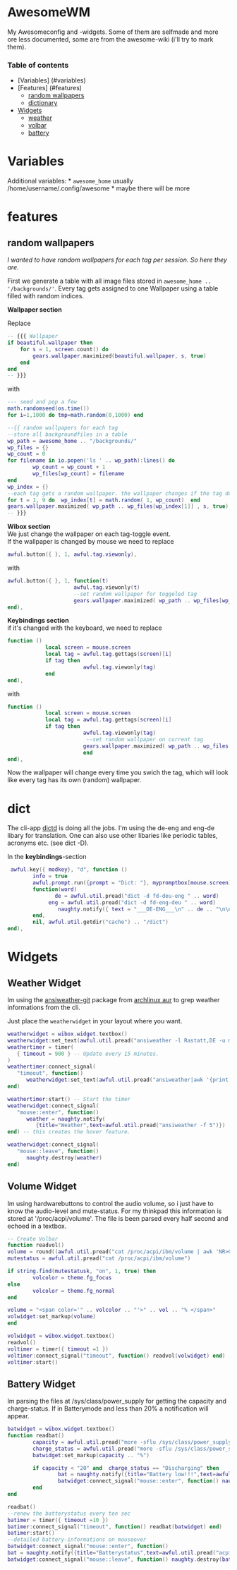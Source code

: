 # AwesomeWM
My Awesomeconfig and -widgets. Some of them are selfmade and more ore less documented, some are from the awesome-wiki (i'll try to mark them).  


###  Table of contents
* [Variables] (#variables)
* [Features] (#features)
	* [random wallpapers](#random-wallpapers)
	* [dictionary](#dict)
* [Widgets](#widgets)
	* [weather](#weather-widget)
	* [volbar](#volume-widget)
	* [battery](#battery-widget)

# Variables
Additional variables:
	* ``awesome_home`` usually /home/username/.config/awesome
	* maybe there will be more

# features
## random wallpapers
*I wanted to have random wallpapers for each tag per session. So here they are.*  
 
First we generate a table with all image files stored in ``awesome_home .. '/backgrounds/'``. Every tag gets assigned to one Wallpaper using a table filled with random indices.
  
**Wallpaper section**
 
Replace
```lua
-- {{{ Wallpaper
if beautiful.wallpaper then
    for s = 1, screen.count() do
        gears.wallpaper.maximized(beautiful.wallpaper, s, true)
    end
end
-- }}}
```
with
```lua
--- seed and pop a few
math.randomseed(os.time())
for i=1,1000 do tmp=math.random(0,1000) end

--{{ random wallpapers for each tag
--store all backgroundfiles in a table
wp_path = awesome_home .. "/backgrounds/"
wp_files = {}
wp_count = 0
for filename in io.popen('ls ' .. wp_path):lines() do
        wp_count = wp_count + 1
        wp_files[wp_count] = filename
end
wp_index = {}
--each tag gets a random wallpaper. the wallpaper changes if the tag does
for t = 1, 9 do  wp_index[t] = math.random( 1, wp_count)  end
gears.wallpaper.maximized( wp_path .. wp_files[wp_index[1]] , s, true)
-- }}}
```  
  
**Wibox section**  
We just change the wallpaper on each tag-toggle event.  
If the wallpaper is changed by mouse we need to replace  
```lua
awful.button({ }, 1, awful.tag.viewonly),
```
with
```lua
awful.button({ }, 1, function(t)
                     awful.tag.viewonly(t)
                     --set random wallpaper for toggeled tag
                     gears.wallpaper.maximized( wp_path .. wp_files[wp_index[awful.tag.getidx(t)]] , s, true)
end),
```  
  
**Keybindings section**  
if it's changed with the keyboard, we need to replace
```lua
function ()
            local screen = mouse.screen
            local tag = awful.tag.gettags(screen)[i]
            if tag then
                        awful.tag.viewonly(tag)
            end
end),
```
with
```lua
function ()
            local screen = mouse.screen
            local tag = awful.tag.gettags(screen)[i]
            if tag then
                        awful.tag.viewonly(tag)
                         --set random wallpaper on current tag
                        gears.wallpaper.maximized( wp_path .. wp_files[wp_index[i]] , s, true)
                        end
end),
```
Now the wallpaper will change every time you swich the tag, which will look like every tag has its own (random) wallpaper.

# dict
The cli-app [dictd](https://www.archlinux.org/packages/community/x86_64/dictd/) is doing all the jobs. I'm using the de-eng and eng-de libary for translation. One can also use other libaries like periodic tables, acronyms etc. (see dict -D).  
  
In the **keybindings**-section
```lua
 awful.key({ modkey}, "d", function ()
        info = true
        awful.prompt.run({prompt = "Dict: "}, mypromptbox[mouse.screen].widget,
        function(word)
               de = awful.util.pread("dict -d fd-deu-eng " .. word)
             eng = awful.util.pread("dict -d fd-eng-deu " .. word)
                naughty.notify({ text = "___DE-ENG___\n" .. de .. "\n\n___ENG-DE___\n" .. eng, timeout = 0, width = 400 })
        end,
        nil, awful.util.getdir("cache") .. "/dict")
end),
```

# Widgets  
## Weather Widget
Im using the [ansiweather-git](https://github.com/fcambus/ansiweat) package from [archlinux  aur](https://aur.archlinux.org/packages/ansiweather-git/) to grep weather informations from the cli.  

Just place the `weatherwidget` in your layout where you want.
```lua
weatherwidget = wibox.widget.textbox()
weatherwidget:set_text(awful.util.pread("ansiweather -l Rastatt,DE -u metric -s false -d true|awk '{print $7, $8}'"))
weathertimer = timer(
   { timeout = 900 } -- Update every 15 minutes.
)
weathertimer:connect_signal(
   "timeout", function()
      weatherwidget:set_text(awful.util.pread("ansiweather|awk '{print $7, $8}'"))
end)

weathertimer:start() -- Start the timer
weatherwidget:connect_signal(
   "mouse::enter", function()
      weather = naughty.notify(
         {title="Weather",text=awful.util.pread("ansiweather -f 5")})
end) -- this creates the hover feature.

weatherwidget:connect_signal(
   "mouse::leave", function()
      naughty.destroy(weather)
end)
```

## Volume Widget
Im using hardwarebuttons to control the audio volume, so i just have to know the audio-level and mute-status. For my thinkpad this information is stored at '/proc/acpi/volume'. The file is been parsed every half second and echoed in a textbox.

```lua
-- Create Volbar
function readvol()
volume = round((awful.util.pread("cat /proc/acpi/ibm/volume | awk 'NR>0 && NR<2 {print $2}'"))*100/14,0)
mutestatus = awful.util.pread("cat /proc/acpi/ibm/volume")

if string.find(mutestatusk, "on", 1, true) then
        volcolor = theme.fg_focus
else
        volcolor = theme.fg_normal
end

volume = "<span color='" .. volcolor .. "'>" .. vol .. "% </span>"
volwidget:set_markup(volume)
end

volwidget = wibox.widget.textbox()
readvol()
voltimer = timer({ timeout =1 })   
voltimer:connect_signal("timeout", function() readvol(volwidget) end)
voltimer:start()
```  

## Battery Widget
Im parsing the files at /sys/class/power_supply for getting the capacity and charge-status.
If in Batterymode and less than 20% a notification will appear.

```lua
batwidget = wibox.widget.textbox()
function readbat()
        capacity = awful.util.pread("more -sflu /sys/class/power_supply/BAT0/capacity | tr -d '\n'")
        charge_status = awful.util.pread("more -sflu /sys/class/power_supply/BAT0/status | tr -d '\n'")
        batwidget:set_markup(capacity .. "%")

        if capacity < "20" and  charge_status == "Discharging" then
                bat = naughty.notify({title="Battery low!!!",text=awful.util.pread("acpi"),fg="#C00000", icon=theme.lowbat})
                batwidget:connect_signal("mouse::enter", function() naughty.destroy(bat) end)
        end
end

readbat()
--renew the batterystatus every ten sec
batimer = timer({ timeout =10 })
batimer:connect_signal("timeout", function() readbat(batwidget) end)
batimer:start()
--detailed battery-informations on mouseover
batwidget:connect_signal("mouse::enter", function()
bat = naughty.notify({title="Batterystatus",text=awful.util.pread("acpi")})  end)
batwidget:connect_signal("mouse::leave", function() naughty.destroy(bat) end)
```
